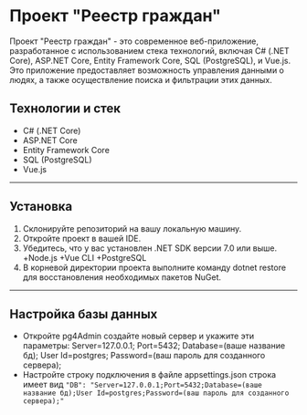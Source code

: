 # Проект "Реестр граждан"
Проект "Реестр граждан" - это современное веб-приложение, разработанное с использованием стека технологий,
включая C# (.NET Core), ASP.NET Core, Entity Framework Core, SQL (PostgreSQL), и Vue.js.
Это приложение предоставляет возможность управления данными о людях, а также осуществление поиска и фильтрации этих данных.
## Технологии и стек
+ C# (.NET Core)
+ ASP.NET Core
+ Entity Framework Core
+ SQL (PostgreSQL)
+ Vue.js
-----------
## Установка
1. Склонируйте репозиторий на вашу локальную машину.
2. Откройте проект в вашей IDE.
3. Убедитесь, что у вас установлен .NET SDK версии 7.0 или выше.
   +Node.js
   +Vue CLI
   +PostgreSQL  
4. В корневой директории проекта выполните команду dotnet restore для восстановления необходимых пакетов NuGet.
-----------
## Настройка  базы данных
  + Откройте pg4Admin создайте новый сервер и укажите эти параметры: Server=127.0.0.1;
                                                                     Port=5432; 
                                                                     Database=(ваше название бд);
                                                                     User Id=postgres;
                                                                     Password=(ваш пароль для созданного сервера);
  + Настройте строку подключения в файле appsettings.json строка имеет вид `"DB": "Server=127.0.0.1;Port=5432;Database=(ваше название бд);User Id=postgres;Password=(ваш пароль для созданного сервера);"`


  
